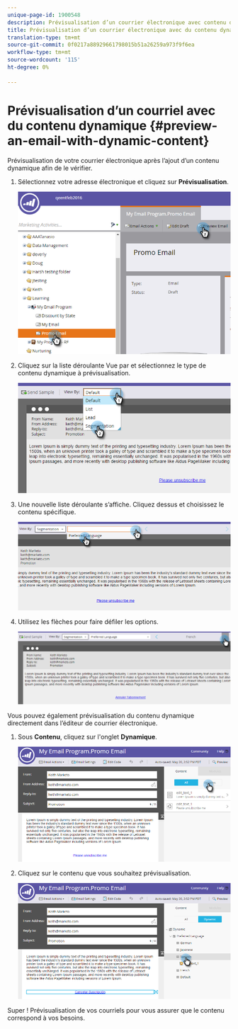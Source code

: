 ```yaml
---
unique-page-id: 1900548
description: Prévisualisation d’un courrier électronique avec contenu dynamique - Documentation marketing - Documentation du produit
title: Prévisualisation d’un courrier électronique avec du contenu dynamique
translation-type: tm+mt
source-git-commit: 0f0217a88929661798015b51a26259a973f9f6ea
workflow-type: tm+mt
source-wordcount: '115'
ht-degree: 0%

---
```



# Prévisualisation d’un courriel avec du contenu dynamique {#preview-an-email-with-dynamic-content}

Prévisualisation de votre courrier électronique après l’ajout d’un contenu dynamique afin de le vérifier.

1. Sélectionnez votre adresse électronique et cliquez sur **Prévisualisation**.

   ![](assets/one-3.png)

1. Cliquez sur la liste déroulante Vue par et sélectionnez le type de contenu dynamique à prévisualisation.

   ![](assets/two-3.png)

1. Une nouvelle liste déroulante s’affiche. Cliquez dessus et choisissez le contenu spécifique.

   ![](assets/three-2.png)

1. Utilisez les flèches pour faire défiler les options.

   ![](assets/four-1.png)

Vous pouvez également prévisualisation du contenu dynamique directement dans l’éditeur de courrier électronique.

1. Sous **Contenu**, cliquez sur l&#39;onglet **Dynamique**.

   ![](assets/five-1.png)

1. Cliquez sur le contenu que vous souhaitez prévisualisation.

   ![](assets/six.png)

Super ! Prévisualisation de vos courriels pour vous assurer que le contenu correspond à vos besoins.
